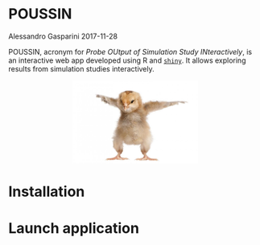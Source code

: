 POUSSIN
================
Alessandro Gasparini
2017-11-28

<!-- README.md is generated from README.Rmd. Please edit that file -->
POUSSIN, acronym for *Probe OUtput of Simulation Study INteractively*, is an interactive web app developed using R and [`shiny`](https://shiny.rstudio.com/). It allows exploring results from simulation studies interactively.

<img src="README_figs/poussin.jpg" width="250" style="display: block; margin: auto;" />

Installation
============

Launch application
==================
